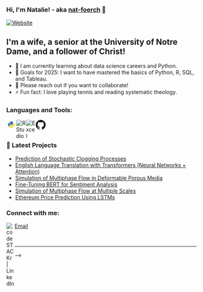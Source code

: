 ### Hi, I'm Natalie! - aka [nat-foerch][website] 👋

[![Website](https://img.shields.io/website?label=nat-foerch.github.io&style=for-the-badge&url=https://nat-foerch.github.io//)](https://nat-foerch.github.io/)

## I'm a wife, a senior at the University of Notre Dame, and a follower of Christ!
 
- 🌱  I am currently learning about data science careers and Python.
- 🥅  Goals for 2025: I want to have mastered the basics of Python, R, SQL, and Tableau. 
- 👯  Please reach out if you want to collaborate!
- ⚡ Fun fact: I love playing tennis and reading systematic theology.

### Languages and Tools:

<img align="left" alt="Python" width="26px" src="https://raw.githubusercontent.com/github/explore/80688e429a7d4ef2fca1e82350fe8e3517d3494d/topics/python/python.png" />
<img align="left" alt="RStudio" width="26px" src="https://raw.githubusercontent.com/github/explore/80688e429a7d4ef2fca1e82350fe8e3517d3494d/topics/RStudio/RStudio.png" />
<img align="left" alt="Excel" width="26px" src="https://raw.githubusercontent.com/github/explore/80688e429a7d4ef2fca1e82350fe8e3517d3494d/topics/Excel/Excel.png" />
<img align="left" alt="GitHub" width="26px" src="https://raw.githubusercontent.com/github/explore/78df643247d429f6cc873026c0622819ad797942/topics/github/github.png" />

<br />
<br />


### 📕 Latest Projects

<!-- BLOG-POST-LIST:START -->
- [Prediction of Stochastic Clogging Processes](https://github.com/Franjcf/Data-Science-Projects/blob/main/clogging_prediction_analysis/clogging_analysis.ipynb)
- [English Language Translation with Transformers (Neural Networks + Attention)](https://github.com/Franjcf/Data-Science-Projects/blob/main/language_translation_transformers/Transformer.ipynb)
- [Simulation of Multiphase Flow in Deformable Porous Media](https://github.com/Franjcf/hybridBiotInterFoam)
- [Fine-Tuning BERT for Sentiment Analysis](https://github.com/Franjcf/Data-Science-Projects/blob/main/sentiment_analysis_BERT/sentiment_analysis_BERT.ipynb)
- [Simulation of Multiphase Flow at Multiple Scales](https://github.com/Franjcf/hybridPorousInterFoam)
- [Ethereum Price Prediction Using LSTMs](https://github.com/Franjcf/Data-Science-Projects/blob/main/Ethereum_price_prediction/ETH_prediction.ipynb)
<!-- BLOG-POST-LIST:END -->

### Connect with me:

[<img align="left" alt="codeSTACKr | LinkedIn" width="22px" src="www.linkedin.com/in/natalie-gonzalez-474371298" />][linkedin]
[Email](ngonzal4@nd.edu)


<br />

---

[website]: https://nat-foerch.github.io/
[linkedin]: www.linkedin.com/in/natalie-gonzalez-474371298
-->
